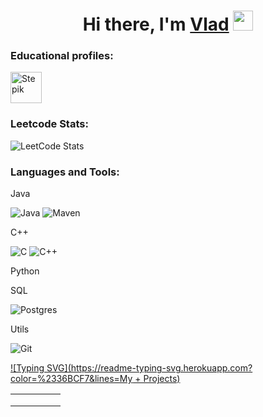 <h1 align="center">Hi there, I'm <a href="https://daniilshat.ru/" target="_blank">Vlad</a> 
<img src="https://github.com/blackcater/blackcater/raw/main/images/Hi.gif" height="32"/></h1>

### Educational profiles:

<a href="https://stepik.org/users/342077352">
  <img alt="Stepik" width="50px" height="50px" align="center" src="https://user-images.githubusercontent.com/94602550/189644633-5bf186c6-b3a3-4eac-a2fd-7830617cfe2c.svg" >
</a>


### Leetcode Stats:

![LeetCode Stats](https://leetcode.card.workers.dev/vladmetelica1996novosib?theme=default&font=baloo&extension=null)

### Languages and Tools:

Java  

![Java](https://img.shields.io/badge/Java-1E7775?style=for-the-badge&logo=java&logoColor=E9D54D)
![Maven](https://img.shields.io/badge/-Maven-1E7775?style=for-the-badge&logo=apache&logoColor=6296CC)

C++ 

![C](https://img.shields.io/badge/-C-1E7775?style=for-the-badge&logo=C&logoColor=6296CC)
![C++](https://img.shields.io/badge/-C++-1E7775?style=for-the-badge&logo=C%2b%2b&logoColor=6296CC)

Python

SQL

![Postgres](https://img.shields.io/badge/-PostgreSQL-1E7775?style=for-the-badge&logo=PostgreSQL&logoColor=6296CC)

Utils 

![Git](https://img.shields.io/badge/-GIT-1E7775?style=for-the-badge&logo=GIT&logoColor=F88C00)

[![Typing SVG](https://readme-typing-svg.herokuapp.com?color=%2336BCF7&lines=My + Projects)](https://git.io/typing-svg)


|   |   |   |   |   |
|---|---|---|---|---|
|   |   |   |   |   |
|   |   |   |   |   |
|   |   |   |   |   |
